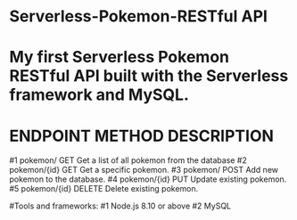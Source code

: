 # Serverless-Pokemon-RESTful API 
# My first Serverless Pokemon RESTful API built with the Serverless framework and MySQL.

#	ENDPOINT	METHOD	DESCRIPTION

#1	pokemon/	GET	Get a list of all pokemon from the database
#2	pokemon/{id}	GET	Get a specific pokemon.
#3	pokemon/	POST	Add new pokemon to the database.
#4	pokemon/{id}	PUT	Update existing pokemon.
#5	pokemon/{id}	DELETE	Delete existing pokemon.

#Tools and frameworks:
#1 Node.js 8.10 or above
#2 MySQL
